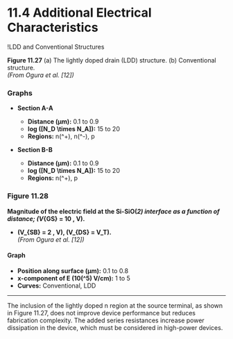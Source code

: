 # 11.4 Additional Electrical Characteristics

!LDD and Conventional Structures

**Figure 11.27** (a) The lightly doped drain (LDD) structure. (b) Conventional structure.  
*(From Ogura et al. [12])*

### Graphs

- **Section A-A**  
  - **Distance (μm):** 0.1 to 0.9
  - **log \([N_D \times N_A]\):** 15 to 20
  - **Regions:** n\(^+\), n\(^-\), p

- **Section B-B**  
  - **Distance (μm):** 0.1 to 0.9
  - **log \([N_D \times N_A]\):** 15 to 20
  - **Regions:** n\(^+\), p

### Figure 11.28

**Magnitude of the electric field at the Si-SiO\(_2\) interface as a function of distance; \(V_{GS} = 10 \, V\).**  
- **\(V_{SB} = 2 \, V\), \(V_{DS} = V_T\).**  
*(From Ogura et al. [12])*

#### Graph

- **Position along surface (μm):** 0.1 to 0.8
- **x-component of E (10\(^5\) V/cm):** 1 to 5
- **Curves:** Conventional, LDD

----

The inclusion of the lightly doped n region at the source terminal, as shown in Figure 11.27, does not improve device performance but reduces fabrication complexity. The added series resistances increase power dissipation in the device, which must be considered in high-power devices.